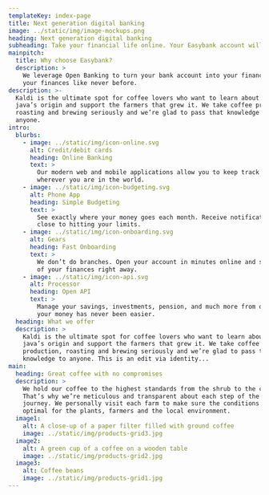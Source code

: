 ```yaml
---
templateKey: index-page
title: Next generation digital banking
image: ../static/img/image-mockups.png
heading: Next generation digital banking
subheading: Take your financial life online. Your Easybank account will be a one-stop-shop for spending, saving, budgeting, investing, and much more.
mainpitch:
  title: Why choose Easybank?
  description: >
    We leverage Open Banking to turn your bank account into your financial hub. Control 
    your finances like never before.
description: >-
  Kaldi is the ultimate spot for coffee lovers who want to learn about their
  java’s origin and support the farmers that grew it. We take coffee production,
  roasting and brewing seriously and we’re glad to pass that knowledge to
  anyone.
intro:
  blurbs:
    - image: ../static/img/icon-online.svg
      alt: Credit/debit cards
      heading: Online Banking
      text: >
        Our modern web and mobile applications allow you to keep track of your finances 
        wherever you are in the world.
    - image: ../static/img/icon-budgeting.svg
      alt: Phone App
      heading: Simple Budgeting
      text: >
        See exactly where your money goes each month. Receive notifications when you’re 
        close to hitting your limits.
    - image: ../static/img/icon-onboarding.svg
      alt: Gears
      heading: Fast Onboarding
      text: >
        We don’t do branches. Open your account in minutes online and start taking control 
        of your finances right away.
    - image: ../static/img/icon-api.svg
      alt: Processor
      heading: Open API
      text: >
        Manage your savings, investments, pension, and much more from one account. Tracking 
        your money has never been easier.
  heading: What we offer
  description: >
    Kaldi is the ultimate spot for coffee lovers who want to learn about their
    java’s origin and support the farmers that grew it. We take coffee
    production, roasting and brewing seriously and we’re glad to pass that
    knowledge to anyone. This is an edit via identity...
main:
  heading: Great coffee with no compromises
  description: >
    We hold our coffee to the highest standards from the shrub to the cup.
    That’s why we’re meticulous and transparent about each step of the coffee’s
    journey. We personally visit each farm to make sure the conditions are
    optimal for the plants, farmers and the local environment.
  image1:
    alt: A close-up of a paper filter filled with ground coffee
    image: ../static/img/products-grid3.jpg
  image2:
    alt: A green cup of a coffee on a wooden table
    image: ../static/img/products-grid2.jpg
  image3:
    alt: Coffee beans
    image: ../static/img/products-grid1.jpg
---
```


